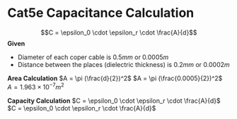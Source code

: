 # Cat5e Capacitance Calculation

$$C = \epsilon_0 \cdot \epsilon_r \cdot \frac{A}{d}$$
**Given**
 - Diameter of each coper cable is $0.5 mm$ or $0.0005 m$
 - Distance between the places (dielectric thickness) is $0.2 mm$ or $0.0002m$

**Area Calculation**
$A = \pi (\frac{d}{2})^2$
$A = \pi (\frac{0.0005}{2})^2$
$A = 1.963 \times 10^{-7}m^2$

**Capacity Calculation**
$C = \epsilon_0 \cdot \epsilon_r \cdot \frac{A}{d}$
$C = \epsilon_0 \cdot \epsilon_r \cdot \frac{A}{d}$